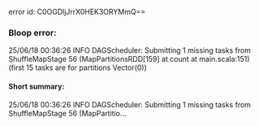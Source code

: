 error id: C0OGDljJrrX0HEK3ORYMmQ==
### Bloop error:

25/06/18 00:36:26 INFO DAGScheduler: Submitting 1 missing tasks from ShuffleMapStage 56 (MapPartitionsRDD[159] at count at main.scala:151) (first 15 tasks are for partitions Vector(0))
#### Short summary: 

25/06/18 00:36:26 INFO DAGScheduler: Submitting 1 missing tasks from ShuffleMapStage 56 (MapPartitio...